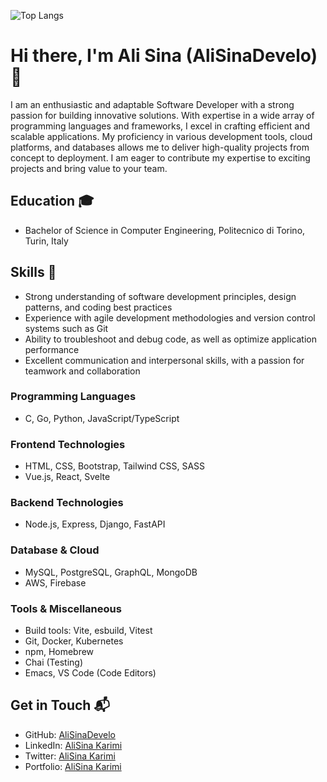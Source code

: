 

<!--
**AliSinaDevelo/AliSinaDevelo** is a ✨ _special_ ✨ repository because its `README.md` (this file) appears on your GitHub profile.

Here are some ideas to get you started:

- 🔭 I’m currently working on ...
- 🌱 I’m currently learning ...
- 👯 I’m looking to collaborate on ...
- 🤔 I’m looking for help with ...
- 💬 Ask me about ...
- 📫 How to reach me: ...
- 😄 Pronouns: ...
- ⚡ Fun fact: ...
-->
![Top Langs](https://github-readme-stats.vercel.app/api/top-langs/?username=anuraghazra&hide_progress=true)
# Hi there, I'm Ali Sina (AliSinaDevelo) 👋

<!--- ![AliSina's github stats](https://github-readme-stats.vercel.app/api?username=AliSinaDevelo&show_icons=true&theme=high-contrast) --->



          

<!-- ![Header Image](https://your-image-url.com)  Replace this with a header image if you have one --> 

I am an enthusiastic and adaptable Software Developer with a strong passion for building innovative solutions. With expertise in a wide array of programming languages and frameworks, I excel in crafting efficient and scalable applications. My proficiency in various development tools, cloud platforms, and databases allows me to deliver high-quality projects from concept to deployment. I am eager to contribute my expertise to exciting projects and bring value to your team.

## Education 🎓

- Bachelor of Science in Computer Engineering, Politecnico di Torino, Turin, Italy 

## Skills 🚀

- Strong understanding of software development principles, design patterns, and coding best practices
- Experience with agile development methodologies and version control systems such as Git
- Ability to troubleshoot and debug code, as well as optimize application performance
- Excellent communication and interpersonal skills, with a passion for teamwork and collaboration

### Programming Languages

- C, Go, Python, JavaScript/TypeScript

### Frontend Technologies

- HTML, CSS, Bootstrap, Tailwind CSS, SASS
- Vue.js, React, Svelte

### Backend Technologies

- Node.js, Express, Django, FastAPI

### Database & Cloud

- MySQL, PostgreSQL, GraphQL, MongoDB
- AWS, Firebase

### Tools & Miscellaneous
- Build tools: Vite, esbuild, Vitest
- Git, Docker, Kubernetes
- npm, Homebrew
- Chai (Testing)
- Emacs, VS Code (Code Editors)
<!--
## Projects 🛠️
-->


## Get in Touch 📬

- GitHub: [AliSinaDevelo](https://github.com/AliSinaDevelo)
- LinkedIn: [AliSina Karimi](https://www.linkedin.com/in/alisina-karimi-43a834224/)
- Twitter: [AliSina Karimi](https://x.com/alisina__karimi?s=11)
- Portfolio: [AliSina Karimi](https://alisinadevelo.github.io)


